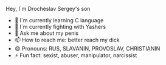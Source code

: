 Hey, I`m Drocheslav Sergey's son
- 🌱 I`m currently learning C language
- 🤔 I`m currently fighting with Yashers
- 💬 Ask me about my penis
- 📫 How to reach me: better reach my dick
- 😄 Pronouns: RUS, SLAVANIN, PROVOSLAV, CHRISTIANIN
- ⚡ Fun fact: sexist, abuser, manipulator, narcissist
